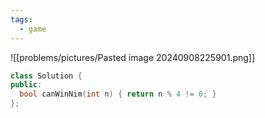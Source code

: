 ```yaml
---
tags:
  - game
---
```

![[problems/pictures/Pasted image 20240908225901.png]]


```c++
class Solution {
public:
  bool canWinNim(int n) { return n % 4 != 0; }
};
```